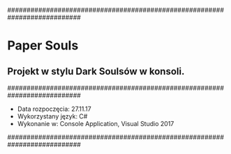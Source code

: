 ###########################################################################


# Paper Souls
## Projekt w stylu Dark Soulsów w konsoli.


###########################################################################
* Data rozpoczęcia: 27.11.17
* Wykorzystany język: C#
* Wykonanie w: Console Application, Visual Studio 2017 

###########################################################################


